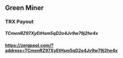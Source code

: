 ## Green Miner

### TRX Payout
##### TCmenRZ97XyEtHsm5qD2o4Jv9w79j2he4x

#### https://zergpool.com/?address=TCmenRZ97XyEtHsm5qD2o4Jv9w79j2he4x
